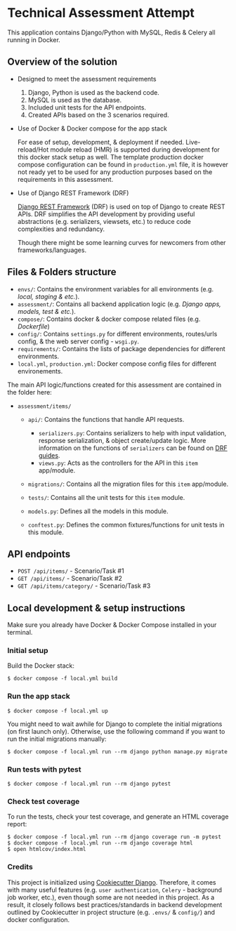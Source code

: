 # Technical Assessment Attempt

This application contains Django/Python with MySQL, Redis & Celery all running in Docker.

## Overview of the solution

- Designed to meet the assessment requirements

  1. Django, Python is used as the backend code.
  1. MySQL is used as the database.
  1. Included unit tests for the API endpoints.
  1. Created APIs based on the 3 scenarios required.

- Use of Docker & Docker compose for the app stack

  For ease of setup, development, & deployment if needed. Live-reload/Hot module reload (HMR) is supported during development for this docker stack setup as well. The template production docker compose configuration can be found in `production.yml` file, it is however not ready yet to be used for any production purposes based on the requirements in this assessment.

- Use of Django REST Framework (DRF)

  [Django REST Framework](https://www.django-rest-framework.org/) (DRF) is used on top of Django to create REST APIs. DRF simplifies the API development by providing useful abstractions (e.g. serializers, viewsets, etc.) to reduce code complexities and redundancy.

  Though there might be some learning curves for newcomers from other frameworks/languages.

## Files & Folders structure

- `envs/`: Contains the environment variables for all environments (e.g. _local, staging & etc._).
- `assessment/`: Contains all backend application logic (e.g. _Django apps, models, test & etc._).
- `compose/`: Contains docker & docker compose related files (e.g. _Dockerfile_)
- `config/`: Contains `settings.py` for different environments, routes/urls config, & the web server config - `wsgi.py`.
- `requirements/`: Contains the lists of package dependencies for different environments.
- `local.yml`, `production.yml`: Docker compose config files for different environements.

The main API logic/functions created for this assessment are contained in the folder here:

- `assessment/items/`

  - `api/`: Contains the functions that handle API requests.

    - `serializers.py`: Contains serializers to help with input validation, response serialization, & object create/update logic. More information on the functions of `serializers` can be found on [DRF guides](https://www.django-rest-framework.org/api-guide/serializers/).
    - `views.py`: Acts as the controllers for the API in this `item` app/module.

  - `migrations/`: Contains all the migration files for this `item` app/module.
  - `tests/`: Contains all the unit tests for this `item` module.
  - `models.py`: Defines all the models in this module.
  - `conftest.py`: Defines the common fixtures/functions for unit tests in this module.

## API endpoints

- `POST /api/items/` - Scenario/Task #1
- `GET /api/items/` - Scenario/Task #2
- `GET /api/items/category/` - Scenario/Task #3

## Local development & setup instructions

Make sure you already have Docker & Docker Compose installed in your terminal.

### Initial setup

Build the Docker stack:

```
$ docker compose -f local.yml build
```

### Run the app stack

```
$ docker compose -f local.yml up
```

You might need to wait awhile for Django to complete the initial migrations (on first launch only). Otherwise, use the following command if you want to run the initial migrations manually:

```
$ docker compose -f local.yml run --rm django python manage.py migrate
```

### Run tests with pytest

```
$ docker compose -f local.yml run --rm django pytest
```

### Check test coverage

To run the tests, check your test coverage, and generate an HTML coverage report:

```
$ docker compose -f local.yml run --rm django coverage run -m pytest
$ docker compose -f local.yml run --rm django coverage html
$ open htmlcov/index.html
```

### Credits

This project is initialized using [Cookiecutter Django](https://github.com/cookiecutter/cookiecutter-django). Therefore, it comes with many useful features (e.g. `user authentication`, `Celery` - background job worker, etc.), even though some are not needed in this project. As a result, it closely follows best practices/standards in backend development outlined by Cookiecutter in project structure (e.g. `.envs/` & `config/`) and docker configuration.
